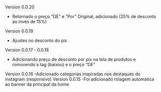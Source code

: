 Version 0.0.20
 - Retornado o preço "DE" e "Por" Original, adicionado (25% de desconto ao ínvés de 15%)

Version 0.0.19
 - Ajustes no desconto do pix

Version 0.0.17 - 0.0.18
 - Adicionando preço de desconto por pix na tela de produtos e romovendo a tag (baixou) e o preço "DE"

Version 0.0.16
 -Adicionado categorias inspiradas nos destaques do instagram (responsivo)
Version 0.0.15
 -Foi adicionado rolagem automatica ao banner da principal da home
